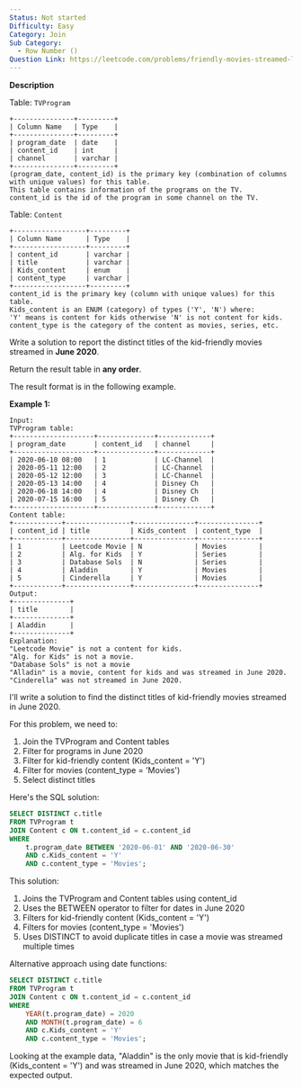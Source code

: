 ```yaml
---
Status: Not started
Difficulty: Easy
Category: Join
Sub Category:
  - Row Number ()
Question Link: https://leetcode.com/problems/friendly-movies-streamed-last-month
---
```

**Description**

Table: `TVProgram`

```Plain
+---------------+---------+
| Column Name   | Type    |
+---------------+---------+
| program_date  | date    |
| content_id    | int     |
| channel       | varchar |
+---------------+---------+
(program_date, content_id) is the primary key (combination of columns with unique values) for this table.
This table contains information of the programs on the TV.
content_id is the id of the program in some channel on the TV.
```

Table: `Content`

```Plain
+------------------+---------+
| Column Name      | Type    |
+------------------+---------+
| content_id       | varchar |
| title            | varchar |
| Kids_content     | enum    |
| content_type     | varchar |
+------------------+---------+
content_id is the primary key (column with unique values) for this table.
Kids_content is an ENUM (category) of types ('Y', 'N') where:
'Y' means is content for kids otherwise 'N' is not content for kids.
content_type is the category of the content as movies, series, etc.
```

Write a solution to report the distinct titles of the kid-friendly movies streamed in **June 2020**.

Return the result table in **any order**.

The result format is in the following example.

**Example 1:**

```Plain
Input:
TVProgram table:
+--------------------+--------------+-------------+
| program_date       | content_id   | channel     |
+--------------------+--------------+-------------+
| 2020-06-10 08:00   | 1            | LC-Channel  |
| 2020-05-11 12:00   | 2            | LC-Channel  |
| 2020-05-12 12:00   | 3            | LC-Channel  |
| 2020-05-13 14:00   | 4            | Disney Ch   |
| 2020-06-18 14:00   | 4            | Disney Ch   |
| 2020-07-15 16:00   | 5            | Disney Ch   |
+--------------------+--------------+-------------+
Content table:
+------------+----------------+---------------+---------------+
| content_id | title          | Kids_content  | content_type  |
+------------+----------------+---------------+---------------+
| 1          | Leetcode Movie | N             | Movies        |
| 2          | Alg. for Kids  | Y             | Series        |
| 3          | Database Sols  | N             | Series        |
| 4          | Aladdin        | Y             | Movies        |
| 5          | Cinderella     | Y             | Movies        |
+------------+----------------+---------------+---------------+
Output:
+--------------+
| title        |
+--------------+
| Aladdin      |
+--------------+
Explanation:
"Leetcode Movie" is not a content for kids.
"Alg. for Kids" is not a movie.
"Database Sols" is not a movie
"Alladin" is a movie, content for kids and was streamed in June 2020.
"Cinderella" was not streamed in June 2020.
```

I'll write a solution to find the distinct titles of kid-friendly movies streamed in June 2020.

For this problem, we need to:

1. Join the TVProgram and Content tables
2. Filter for programs in June 2020
3. Filter for kid-friendly content (Kids_content = 'Y')
4. Filter for movies (content_type = 'Movies')
5. Select distinct titles

Here's the SQL solution:

```SQL
SELECT DISTINCT c.title
FROM TVProgram t
JOIN Content c ON t.content_id = c.content_id
WHERE
    t.program_date BETWEEN '2020-06-01' AND '2020-06-30'
    AND c.Kids_content = 'Y'
    AND c.content_type = 'Movies';
```

This solution:

1. Joins the TVProgram and Content tables using content_id
2. Uses the BETWEEN operator to filter for dates in June 2020
3. Filters for kid-friendly content (Kids_content = 'Y')
4. Filters for movies (content_type = 'Movies')
5. Uses DISTINCT to avoid duplicate titles in case a movie was streamed multiple times

Alternative approach using date functions:

```SQL
SELECT DISTINCT c.title
FROM TVProgram t
JOIN Content c ON t.content_id = c.content_id
WHERE
    YEAR(t.program_date) = 2020
    AND MONTH(t.program_date) = 6
    AND c.Kids_content = 'Y'
    AND c.content_type = 'Movies';
```

Looking at the example data, "Aladdin" is the only movie that is kid-friendly (Kids_content = 'Y') and was streamed in June 2020, which matches the expected output.